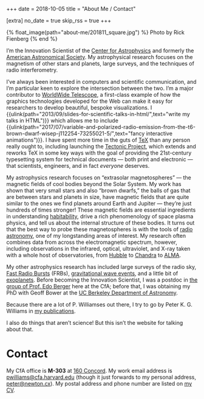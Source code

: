 +++
date = 2018-10-05
title = "About Me / Contact"

[extra]
no_date = true
skip_rss = true
+++

{% float_image(path="about-me/201811_square.jpg") %}
Photo by Rick Fienberg
{% end %}

I’m the Innovation Scientist of the [Center for
Astrophysics](https://www.cfa.harvard.edu/) and formerly the [American
Astronomical Society](https://aas.org/). My astrophysical research focuses on
the magnetism of other stars and planets, large surveys, and the techniques of
radio interferometry.

I’ve always been interested in computers and scientific communication, and I’m
particular keen to explore the intersection between the two. I’m a major
contributor to [WorldWide Telescope](https://worldwidetelescope.org/), a
first-class example of how the graphics technologies developed for the Web can
make it easy for researchers to develop beautiful, bespoke visualizations. I
{{ulink(path="2013/09/slides-for-scientific-talks-in-html/",text="write my talks in HTML")}}
which allows me to include
{{ulink(path="2017/07/variable-and-polarized-radio-emission-from-the-t6-brown-dwarf-wisep-j112254-73255021-5/",text="fancy interactive animations")}}.
I have spent more time in the guts of [TeX](https://en.wikipedia.org/wiki/TeX)
than any person really ought to, including launching the [Tectonic
Project](https://tectonic-typesetting.github.io/), which extends and reworks TeX
in some key ways with the goal of providing the 21st-century typesetting system
for technical documents — both print and electronic — that scientists,
engineers, and in fact _everyone_ deserves.

My astrophysics research focuses on “extrasolar magnetospheres” — the magnetic
fields of cool bodies beyond the Solar System. My work has shown that very
small stars and also “brown dwarfs,” the balls of gas that are between stars
and planets in size, have magnetic fields that are quite similar to the ones
we find planets around Earth and Jupiter — they’re just hundreds of times
stronger! These magnetic fields are essential ingredients in understanding
[habitability](https://en.wikipedia.org/wiki/Planetary_habitability), drive a
rich phenomenology of space plasma physics, and tell us about the internal
structure of these bodies. It turns out that the best way to probe these
magnetospheres is with the tools of
[radio astronomy](https://en.wikipedia.org/wiki/Radio_astronomy), one of my
longstanding areas of interest. My research often combines data from across
the electromagnetic spectrum, however, including observations in the infrared,
optical, ultraviolet, and X-ray taken with a whole host of observatories, from
[Hubble](https://en.wikipedia.org/wiki/Hubble_Space_Telescope) to
[Chandra](http://chandra.harvard.edu/) to
[ALMA](http://www.almaobservatory.org/).

My other astrophysics research has included large surveys of the radio sky,
[Fast Radio Bursts](https://en.wikipedia.org/wiki/Fast_radio_burst) (FRBs),
[gravitational wave events](https://en.wikipedia.org/wiki/GW170817), and a
little bit of [exoplanets](https://en.wikipedia.org/wiki/Exoplanet). Before
becoming the Innovation Scientist, I was a postdoc in
[the group of Prof. Edo Berger](https://www.transients.science/) here at the
CfA; before that, I was obtaining my PhD with Geoff Bower at the
[UC Berkeley Department of Astronomy](https://astro.berkeley.edu/).

Because there are a lot of P. Williamses out there, I try to go by Peter K. G.
Williams in [my publications](@/pubs.md).

I also do things that aren’t science! But this isn’t the website for talking
about that.


# Contact

My CfA office is **M-303** at [160 Concord](https://goo.gl/maps/4x5r67fTQDM2).
My work email address is
[pwilliams@cfa.harvard.edu](mailto:pwilliams@cfa.harvard.edu) (though it just
forwards to my personal address, [peter@newton.cx](mailto:peter@newton.cx)).
My postal address and phone number are listed on [my CV](@/cv.md).
